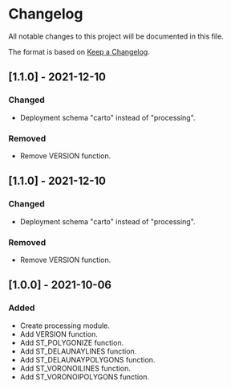 # Changelog
All notable changes to this project will be documented in this file.

The format is based on [Keep a Changelog](https://keepachangelog.com/en/1.0.0/).

## [1.1.0] - 2021-12-10

### Changed
- Deployment schema "carto" instead of "processing".

### Removed
- Remove VERSION function.

## [1.1.0] - 2021-12-10

### Changed
- Deployment schema "carto" instead of "processing".

### Removed
- Remove VERSION function.

## [1.0.0] - 2021-10-06

### Added
- Create processing module.
- Add VERSION function.
- Add ST_POLYGONIZE function.
- Add ST_DELAUNAYLINES function.
- Add ST_DELAUNAYPOLYGONS function.
- Add ST_VORONOILINES function.
- Add ST_VORONOIPOLYGONS function.